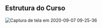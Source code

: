 <h2> Estrutura do Curso</h2>

![Captura de tela em 2020-09-07 09-25-36](https://user-images.githubusercontent.com/27355729/92392395-375cd400-f0ec-11ea-8a20-08e2f447934e.png)
